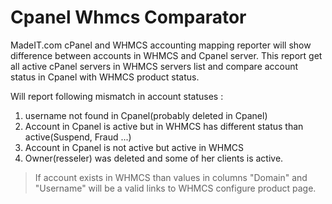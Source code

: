 Cpanel Whmcs Comparator
=======================

MadeIT.com cPanel and WHMCS accounting mapping reporter will show difference between accounts in WHMCS and Cpanel server. This report get all active cPanel servers in WHMCS servers list and compare account status in Cpanel with WHMCS product status.

Will report following mismatch in account statuses :

 1. username not found in Cpanel(probably deleted in Cpanel)
 2. Account in Cpanel is active but in WHMCS has different status than       active(Suspend, Fraud ...)
 3. Account in Cpanel is not active but active in WHMCS
 4. Owner(resseler) was deleted and some of her clients is active.

> If account exists in WHMCS than values in columns "Domain" and "Username" will be a valid links to WHMCS configure product page.
